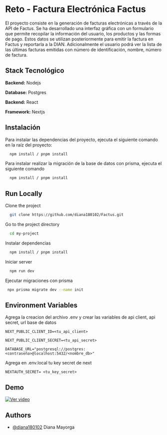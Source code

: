 
# Reto - Factura Electrónica Factus

El proyecto consiste en la generación de facturas electrónicas a través de la API de Factus. Se ha desarrollado una interfaz gráfica con un formulario que permite recopilar la información del usuario, los productos y las formas de pago. Estos datos se utilizan posteriormente para emitir la factura en Factus y reportarla a la DIAN. Adicionalmente el usuario podrá ver la lista de las últimas facturas emitidas con número de identificación, nombre, número de factura.






## Stack Tecnológico

**Backend:** Nodejs

**Database:** Postgres

**Backend:** React

**Framework:** Nextjs




## Instalación

Para instalar las dependencias del proyecto, ejecuta el siguiente comando en la raíz del proyecto:

```bash
  npm install / pnpm install
```

Para instalar realizar la migración de la base de datos con prisma, ejecuta el siguiente comando

```bash
  npm install / pnpm install
```    
## Run Locally

Clone the project

```bash
  git clone https://github.com/diana180102/Factus.git
```

Go to the project directory

```bash
  cd my-project
```

Instalar dependencias

```bash
  npm install / pnpm install
```

Iniciar server

```bash
  npm run dev
```

Ejecutar migraciones con prisma

```bash
 npx prisma migrate dev --name init  
```


## Environment Variables

Agrega la creacion del archivo .env y crear las variables de api client, api secret, url base de datos 

`NEXT_PUBLIC_CLIENT_ID=<tu_api_client>`

`NEXT_PUBLIC_CLIENT_SECRET=<tu_api_secret>`

`DATABASE_URL="postgresql://postgres:<contraseña>@localhost:5432/<nombre_db>"`



Agrega en .env.local tu key secret de next

`NEXTAUTH_SECRET= <tu_key_secret>`



## Demo

[![Ver video](https://cdn-icons-png.flaticon.com/512/2468/2468825.png)](https://youtu.be/hGUdrONerUw)



## Authors

- [@diana180102](https://gitlab.com/diana180102)   Diana Mayorga

